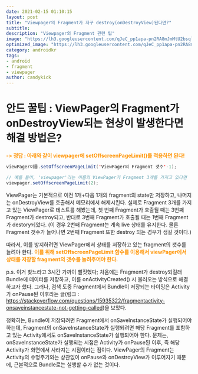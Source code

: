```yaml
---
date: 2021-02-15 01:10:15
layout: post
title: "Viewpager의 Fragment가 자꾸 destroy(onDestroyView)된다면?"
subtitle:
description: "Viewpager의 Fragment 관련 팁"
image: "https://lh3.googleusercontent.com/qJeC_pp1apa-pn2RA8mJmMtU2bsqlBbAot-Dfx-tdixGCE1CYTykr8ipEFtKkiFWiE-iVG05svq-aisezpENX7f3C0jgFt2XNOD43g=w1252-rw-e365-v1"
optimized_image: "https://lh3.googleusercontent.com/qJeC_pp1apa-pn2RA8mJmMtU2bsqlBbAot-Dfx-tdixGCE1CYTykr8ipEFtKkiFWiE-iVG05svq-aisezpENX7f3C0jgFt2XNOD43g=w1252-rw-e365-v1"
category: androidkr
tags:
- android
- fragment
- viewpager
author: candykick
---
```


# 안드 꿀팁 : ViewPager의 Fragment가 onDestroyView되는 현상이 발생한다면 해결 방법은?

<strong><font color="#FF9300">-> 정답 : 아래와 같이 viewpager에 setOffscreenPageLimit()를 적용하면 된다!</font></strong>

```java
viewPager이름.setOffscreenPageLimit('ViewPager의 Fragment 갯수'-1);

// 예를 들어, 'viewpager'라는 이름의 ViewPager가 Fragment 3개를 가지고 있다면
viewpager.setOffscreenPageLimit(2);
```

   ViewPager는 기본적으로 이전 1개+다음 1개의 fragment의 state만 저장하고, 나머지는 onDestroyView를 호출해서 메모리에서 해제시킨다. 실제로 Fragment 3개를 가지고 있는 ViewPager로 테스트를 해봤는데, 첫 번째 Fragment가 호출될 때는 3번째 Fragment가 destroy되고, 반대로 3번째 Fragment가 호출될 때는 1번째 Fragment가 destory되었다. (이 경우 2번째 Fragment는 계속 live 상태를 유지한다. 물론 Fragment 갯수가 늘어나면 2번째 Fragment 또한 destroy 되는 경우가 생길 것이다.)

   따라서, 이를 방지하려면 ViewPager에서 상태를 저장하고 있는 fragment의 갯수를 늘려야 한다. <strong><font color="#FF9300">이를 위해 setOffscreenPageLimit 함수를 이용해서 viewPager에서 상태를 저장할 fragment의 갯수를 늘려주어야 한다.</font></strong>

p.s. 이거 찾느라고 3시간 가까이 뻘짓했다; 처음에는 Fragment가 destroy되길래 Bundle에 데이터를 저장하고, 이를 onActivityCreated() 시 불러오는 방식으로 해결하고자 했다. 그러나, 검색 도중 Fragment에서 Bundle이 저장되는 타이밍은 Activity가 onPause된 이후라는 글(링크 : https://stackoverflow.com/questions/15935322/fragmentactivity-onsaveinstancestate-not-getting-called)을 보았다.

정확히는, Bundle이 저장되려면 Fragment에서 onSaveInstanceState가 실행되어야 하는데, Fragment의 onSaveInstanceState가 실행되려면 해당 Fragment를 포함하고 있는 Activity에서도 onSaveInstanceState가 실행되어야 한다. 문제는, onSaveInstanceState가 실행되는 시점은 Activity가 onPause된 이후, 즉 해당 Activity가 화면에서 사라지는 시점이라는 점이다. ViewPager의 Fragment는 Activity의 수명주기와는 상관없이 onPause와 onDestroyView가 이루어지기 때문에, 근본적으로 Bundle로는 실행할 수가 없는 것이다.